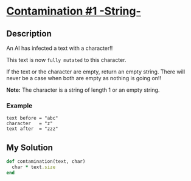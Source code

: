 # [Contamination #1 -String-](https://www.codewars.com/kata/596fba44963025c878000039)

## Description
An AI has infected a text with a character!!

This text is now `fully mutated` to this character.

If the text or the character are empty, return an empty string.
There will never be a case when both are empty as nothing is going on!!

**Note:** The character is a string of length 1 or an empty string.

### Example
```
text before = "abc"
character   = "z"
text after  = "zzz"
```

## My Solution
```ruby
def contamination(text, char)
  char * text.size
end
```
